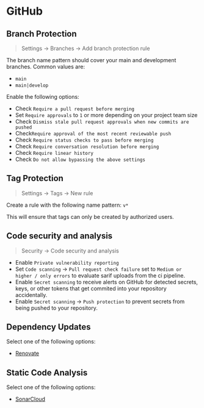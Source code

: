 # GitHub

## Branch Protection

> Settings -> Branches -> Add branch protection rule

The branch name pattern should cover your main and development branches. Common values are:

- `main`
- `main|develop`

Enable the following options:

- Check `Require a pull request before merging`
- Set `Require approvals` to `1` or more depending on your project team size
- Check `Dismiss stale pull request approvals when new commits are pushed`
- Check`Require approval of the most recent reviewable push`
- Check `Require status checks to pass before merging`
- Check `Require conversation resolution before merging`
- Check `Require linear history`
- Check `Do not allow bypassing the above settings`

## Tag Protection

> Settings -> Tags -> New rule

Create a rule with the following name pattern: `v*`

This will ensure that tags can only be created by authorized users.

## Code security and analysis

> Security -> Code security and analysis

- Enable `Private vulnerability reporting`
- Set `Code scanning` -> `Pull request check failure` set to `Medium or higher / only errors` to evaluate sarif uploads from the ci pipeline.
- Enable `Secret scanning` to receive alerts on GitHub for detected secrets, keys, or other tokens that get commited into your repository accidentally.
- Enable `Secret scanning` -> `Push protection` to prevent secrets from being pushed to your repository.

## Dependency Updates

Select one of the following options:

- [Renovate](renovate.md)

## Static Code Analysis

Select one of the following options:

- [SonarCloud](sonarcloud.md)
